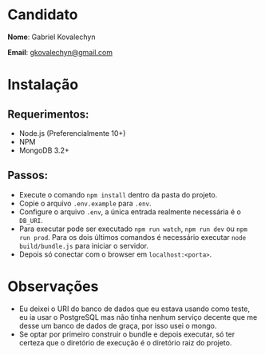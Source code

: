 # Candidato

**Nome**: Gabriel Kovalechyn

**Email**: gkovalechyn@gmail.com  

# Instalação
## Requerimentos:
* Node.js (Preferencialmente 10+)
* NPM
* MongoDB 3.2+

## Passos:
* Execute o comando `npm install` dentro da pasta do projeto.
* Copie o arquivo `.env.example` para `.env`.
* Configure o arquivo `.env`, a única entrada realmente necessária é o `DB_URI`.
* Para executar pode ser executado `npm run watch`, `npm run dev` ou `npm run prod`. Para os dois últimos comandos é necessário executar `node build/bundle.js` para iniciar o servidor.
* Depois só conectar com o browser em `localhost:<porta>`.

# Observações
* Eu deixei o URI do banco de dados que eu estava usando como teste, eu ia usar o PostgreSQL mas não tinha nenhum serviço decente que me desse um banco de dados de graça, por isso usei o mongo.
* Se optar por primeiro construir o bundle e depois executar, só ter certeza que o diretório de execução é o diretório raiz do projeto.
